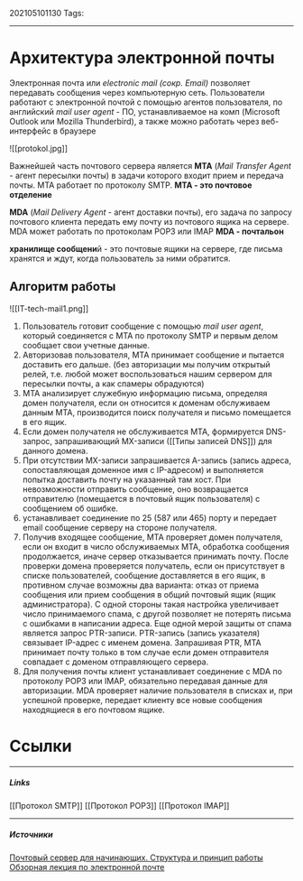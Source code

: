 202105101130
Tags:
___
# Архитектура электронной почты
Электронная почта или *electronic mail (сокр. Email)* позволяет передавать сообщения через компьютерную сеть.
Пользователи работают с электронной почтой с помощью агентов пользователя, по английский *mail user agent*  - ПО, устанавливаемое на комп (Microsoft Outlook или Mozilla Thunderbird), а также можно работать через веб-интерфейс в браузере

![[protokol.jpg]]

Важнейшей часть почтового сервера является **MTA** (_Mail Transfer Agent_ - агент пересылки почты) в задачи которого входит прием и передача почты. MTA работает по протоколу SMTP. **MTA - это почтовое отделение**

**MDA** (_Mail Delivery Agent_ - агент доставки почты), его задача по запросу почтового клиента передать ему почту из почтового ящика на сервере. MDA может работать по протоколам POP3 или IMAP  **MDA - почтальон**

**хранилище сообщени**й - это почтовые ящики на сервере, где письма хранятся и ждут, когда пользователь за ними обратится.

## Алгоритм работы
![[IT-tech-mail1.png]]

1. Пользователь готовит сообщение с помощью *mail user agent*, который соединяется с МТА по протоколу SMTP и первым делом сообщает свои учетные данные. 
2. Авторизовав пользователя, MTA принимает сообщение и пытается доставить его дальше. (без авторизации мы получим открытый релей, т.е. любой может воспользоваться нашим сервером для пересылки почты, а как спамеры обрадуются)
3. MTA анализирует служебную информацию письма, определяя домен получателя, если он относится к доменам обслуживаем данным МТА, производится поиск получателя и письмо помещается в его ящик.
4. Если домен получателя не обслуживается MTA, формируется DNS-запрос, запрашивающий MX-записи ([[Типы записей DNS]]) для данного домена.
5. При отсутствии MX-записи запрашивается A-запись (запись адреса, сопоставляющая доменное имя с IP-адресом) и выполняется попытка доставить почту на указанный там хост. При невозможности отправить сообщение, оно возвращается отправителю (помещается в почтовый ящик пользователя) с сообщением об ошибке.
6.  устанавливает соединение по 25 (587 или 465) порту и передает email сообщение серверу на стороне получателя.
7. Получив входящее сообщение, MTA проверяет домен получателя, если он входит в число обслуживаемых MТА, обработка сообщения продолжается, иначе сервер отказывается принимать почту. После проверки домена проверяется получатель, если он присутствует в списке пользователей, сообщение доставляется в его ящик, в противном случае возможны два варианта: отказ от приема сообщения или прием сообщения в общий почтовый ящик (ящик администратора). С одной стороны такая настройка увеличивает число принимаемого спама, с другой позволяет не потерять письма с ошибками в написании адреса. Еще одной мерой защиты от спама является запрос PTR-записи. PTR-запись (запись указателя) связывает IP-адрес с именем домена. Запрашивая PTR, MTA принимает почту только в том случае если домен отправителя совпадает с доменом отправляющего сервера.
8. Для получения почты клиент устанавливает соединение с MDA по протоколу POP3 или IMAP, обязательно передавая данные для авторизации. MDA проверяет наличие пользователя в списках и, при успешной проверке, передает клиенту все новые сообщения находящиеся в его почтовом ящике.




# Ссылки
___
##### Links
[[Протокол SMTP]]
[[Протокол POP3]]
[[Протокол IMAP]]


---
##### Источники
[Почтовый сервер для начинающих. Структура и принцип работы](https://interface31.ru/tech_it/2010/09/pochtovyj-server-struktura-i-princip-raboty.html)
[Обзорная лекция по электронной почте](https://www.youtube.com/watch?v=ocshYn2D_8g)